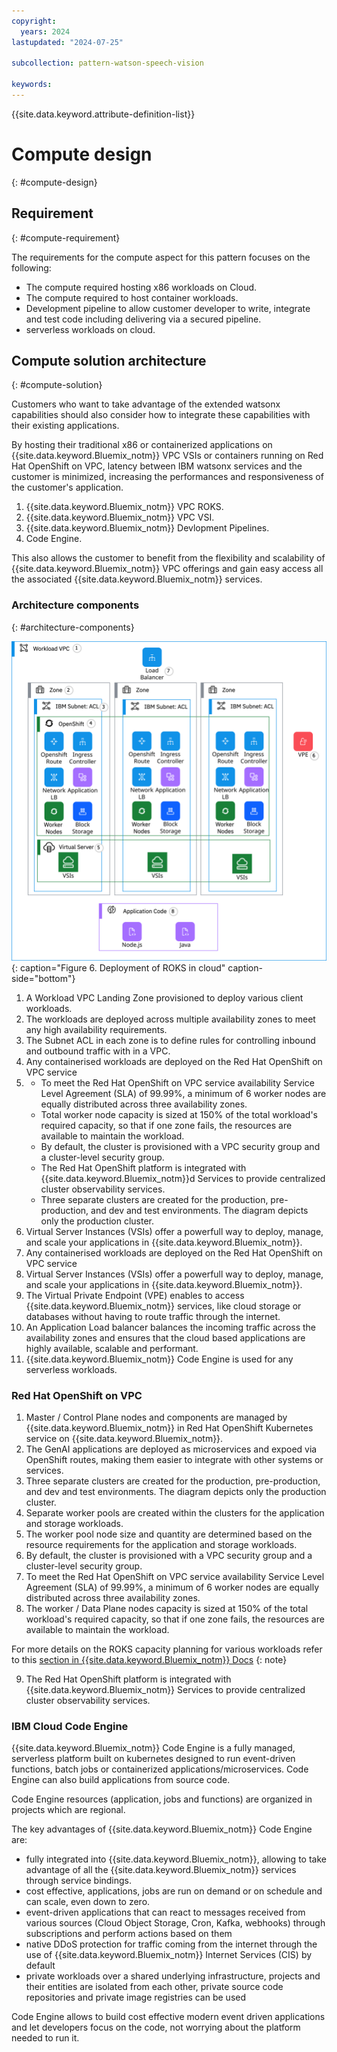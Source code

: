 ```yaml
---
copyright:
  years: 2024
lastupdated: "2024-07-25"

subcollection: pattern-watson-speech-vision

keywords:
---
```

{{site.data.keyword.attribute-definition-list}}

# Compute design

{: #compute-design}

## Requirement

{: #compute-requirement}

The requirements for the compute aspect for this pattern focuses on the following:

* The compute required hosting x86 workloads on Cloud.
* The compute required to host container workloads.
* Development pipeline to allow customer developer to write, integrate and test code including delivering via a secured pipeline.
* serverless workloads on cloud.

## Compute solution architecture

{: #compute-solution}

Customers who want to take advantage of the extended watsonx capabilities should also consider how to integrate these capabilities with their existing applications.

By hosting their traditional x86 or containerized  applications on {{site.data.keyword.Bluemix_notm}} VPC VSIs or containers running on Red Hat OpenShift on VPC, latency between IBM watsonx services and the customer is minimized, increasing the performances and responsiveness of the customer's application.

1. {{site.data.keyword.Bluemix_notm}} VPC ROKS.
2. {{site.data.keyword.Bluemix_notm}}  VPC VSI.
3. {{site.data.keyword.Bluemix_notm}} Devlopment Pipelines.
4. Code Engine.

This also allows the customer to benefit from the flexibility and scalability of {{site.data.keyword.Bluemix_notm}} VPC offerings and gain easy access all the associated {{site.data.keyword.Bluemix_notm}} services.

### Architecture components

{: #architecture-components}

![img](image/watsonx-surround-pattern-ROKS.svg){: caption="Figure 6. Deployment of ROKS in cloud" caption-side="bottom"}

1. A Workload VPC Landing Zone provisioned to deploy various client workloads.
2. The workloads are deployed across multiple availability zones to meet any high availability requirements.
3. The Subnet ACL in each zone is to define rules for controlling inbound and outbound traffic with in a VPC.
4. Any containerised workloads are deployed on the Red Hat OpenShift on VPC service
5. - To meet the Red Hat OpenShift on VPC service availability Service Level Agreement (SLA) of 99.99%, a minimum of 6 worker nodes are equally distributed across three  availability zones.
   - Total worker node capacity is sized at 150% of the total workload's required capacity, so that if one zone fails, the resources are available to maintain the workload.
   - By default, the cluster is provisioned with a VPC security group and a cluster-level security group.
   - The Red Hat OpenShift platform is integrated with {{site.data.keyword.Bluemix_notm}}d Services to provide centralized cluster observability services.
   - Three separate clusters are created for the production, pre-production, and dev and test environments. The diagram depicts only the production cluster.
6. Virtual Server Instances (VSIs) offer a powerfull way to deploy, manage, and scale your applications in {{site.data.keyword.Bluemix_notm}}.
7. Any containerised workloads are deployed on the Red Hat OpenShift on VPC service
8. Virtual Server Instances (VSIs) offer a powerfull way to deploy, manage, and scale your applications in {{site.data.keyword.Bluemix_notm}}.
9. The Virtual Private Endpoint (VPE) enables to access {{site.data.keyword.Bluemix_notm}} services, like cloud storage or databases without having to route traffic through the internet.
10. An Application Load balancer balances the incoming traffic across the availability zones and ensures that the cloud based applications are highly available, scalable and performant.
11. {{site.data.keyword.Bluemix_notm}} Code Engine is used for any serverless workloads.

### Red Hat OpenShift on VPC

1. Master / Control Plane nodes and components are managed by {{site.data.keyword.Bluemix_notm}} in Red Hat OpenShift Kubernetes service on {{site.data.keyword.Bluemix_notm}}.
2. The GenAI applications are deployed as microservices and expoed via OpenShift routes, making them easier to integrate with other systems or services.
3. Three separate clusters are created for the production, pre-production, and dev and test environments. The diagram depicts only the production cluster.
4. Separate worker pools are created within the clusters for the application and storage workloads.
5. The worker pool node size and quantity are determined based on the resource requirements for the application and storage workloads.
6. By default, the cluster is provisioned with a VPC security group and a cluster-level security group.
7. To meet the Red Hat OpenShift on VPC service availability Service Level Agreement (SLA) of 99.99%, a minimum of 6 worker nodes are equally distributed across three availability zones.
8. The worker / Data Plane nodes capacity is sized at 150% of the total workload's required capacity, so that if one zone fails, the resources are available to maintain the workload.

For more details on the ROKS capacity planning for various workloads refer to this [section in {{site.data.keyword.Bluemix_notm}} Docs](https://cloud.ibm.com/docs/pattern-webapp-openshift-vpc?topic=pattern-webapp-openshift-vpc-compute-design#sizing-your-environment)
{: note}

9. The Red Hat OpenShift platform is integrated with {{site.data.keyword.Bluemix_notm}} Services to provide centralized cluster observability services.

### IBM Cloud Code Engine

{{site.data.keyword.Bluemix_notm}} Code Engine is a fully managed, serverless platform built on kubernetes designed to run event-driven functions, batch jobs or containerized applications/microservices. Code Engine can also build applications from source code.

Code Engine resources (application, jobs and functions) are organized in projects which are regional.

The key advantages of {{site.data.keyword.Bluemix_notm}} Code Engine are:

- fully integrated into {{site.data.keyword.Bluemix_notm}}, allowing to take advantage of all the {{site.data.keyword.Bluemix_notm}} services through service bindings.
- cost effective, applications, jobs are run on demand or on schedule and can scale, even down to zero.
- event-driven applications that can react to messages received from various sources (Cloud Object Storage, Cron, Kafka, webhooks) through subscriptions and perform actions based on them
- native DDoS protection for traffic coming from the internet through the use of {{site.data.keyword.Bluemix_notm}} Internet Services (CIS) by default
- private workloads over a shared underlying infrastructure, projects and their entities are isolated from each other, private source code repositories and private image registries can be used

Code Engine allows to build cost effective modern event driven applications and let developers focus on the code, not worrying about the platform needed to run it.
